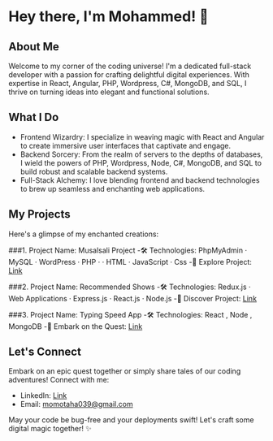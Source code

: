 # Hey there, I'm Mohammed! 👋

## About Me
Welcome to my corner of the coding universe! I'm a dedicated full-stack developer with a passion for crafting delightful digital experiences. With expertise in React, Angular, PHP, Wordpress, C#, MongoDB, and SQL, I thrive on turning ideas into elegant and functional solutions.

## What I Do
- Frontend Wizardry: I specialize in weaving magic with React and Angular to create immersive user interfaces that captivate and engage.
- Backend Sorcery: From the realm of servers to the depths of databases, I wield the powers of PHP, Wordpress, Node, C#, MongoDB, and SQL to build robust and scalable backend systems.
- Full-Stack Alchemy: I love blending frontend and backend technologies to brew up seamless and enchanting web applications.

## My Projects
Here's a glimpse of my enchanted creations:

###1. Project Name: Musalsali Project
   -🛠️ Technologies: PhpMyAdmin · MySQL · WordPress · PHP · · HTML · JavaScript · Css
   -🌟 Explore Project: [Link](http://musalsali.byethost9.com)

###2. Project Name: Recommended Shows
   -🛠️ Technologies: Redux.js · Web Applications · Express.js · React.js · Node.js
   -🌟 Discover Project: [Link](https://recommended-shows-mt.netlify.app/)

###3. Project Name: Typing Speed App
   -🛠️ Technologies: React , Node , MongoDB
   -🌟 Embark on the Quest: [Link](https://typing-speed-mt.netlify.app/)


## Let's Connect
Embark on an epic quest together or simply share tales of our coding adventures! Connect with me:
- LinkedIn: [Link](https://www.linkedin.com/in/mohammed-taha-07141422b/)
- Email: momotaha039@gmail.com

May your code be bug-free and your deployments swift! Let's craft some digital magic together! ✨

